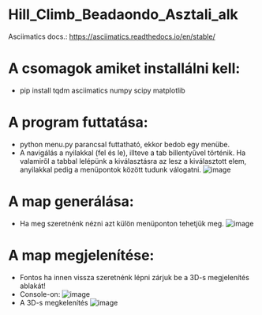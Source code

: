 # Hill_Climb_Beadaondo_Asztali_alk

Asciimatics docs.: https://asciimatics.readthedocs.io/en/stable/
# A csomagok amiket installálni kell:
- pip install tqdm asciimatics numpy scipy matplotlib
# A program futtatása:
 - python menu.py parancsal futtatható, ekkor bedob egy menübe.
 - A navigálás a nyilakkal (fel és le), illteve a tab billentyűvel történik. Ha valamiről a tabbal lelépünk a kiválasztásra az lesz a kiválasztott elem, anyilakkal pedig a menüpontok között tudunk válogatni.
![image](https://github.com/user-attachments/assets/de4bcc01-668b-4d02-a1cf-a03e023023bc)
# A map generálása:
- Ha meg szeretnénk nézni azt külön menüponton tehetjük meg.
![image](https://github.com/user-attachments/assets/5be4fdcd-6653-4e2c-9912-e7010343a384)
# A map megjelenítése:
- Fontos ha innen vissza szeretnénk lépni zárjuk be a 3D-s megjelenítés ablakát!
- Console-on:
![image](https://github.com/user-attachments/assets/1104a5ff-eb68-46b8-99c9-5a1c4fdea28d)
- A 3D-s megkelenítés
![image](https://github.com/user-attachments/assets/22a56c2f-b061-4a71-80fd-9822c4d1a675)

